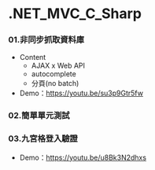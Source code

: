 # .NET_MVC_C_Sharp
### 01.非同步抓取資料庫
  * Content
    * AJAX x Web API
    * autocomplete
    * 分頁(no batch)
  * Demo：https://youtu.be/su3p9Gtr5fw
### 02.簡單單元測試
### 03.九宮格登入驗證
  * Demo：https://youtu.be/u8Bk3N2dhxs
